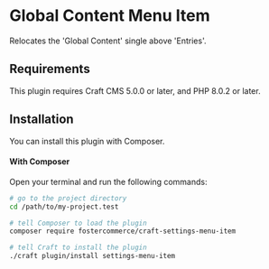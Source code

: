 # Global Content Menu Item

Relocates the 'Global Content' single above 'Entries'.

## Requirements

This plugin requires Craft CMS 5.0.0 or later, and PHP 8.0.2 or later.

## Installation

You can install this plugin with Composer.

#### With Composer

Open your terminal and run the following commands:

```bash
# go to the project directory
cd /path/to/my-project.test

# tell Composer to load the plugin
composer require fostercommerce/craft-settings-menu-item

# tell Craft to install the plugin
./craft plugin/install settings-menu-item
```
